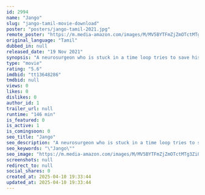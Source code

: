 ```yaml
---
id: 2994
name: "Jango"
slug: "jango-tamil-movie-download"
poster: "posters/jango-tamil-2021.jpg"
remote_poster: "https://m.media-amazon.com/images/M/MV5BYTFmZjZmOTctMTg3Zi00ZTNkLWE5ZWQtYjdkYWI1OTg4YjkxXkEyXkFqcGdeQXVyMTI1NDEyNTM5._V1_SX300.jpg"
original_language: "Tamil"
dubbed_in: null
released_date: "19 Nov 2021"
synopsis: "A neurosurgeon who is stuck in a time loop tries to save his estranged wife from being killed by a mystery man."
type: "movie"
rating: "5.6"
imdbid: "tt13648286"
tmdbid: null
views: 0
likes: 0
dislikes: 0
author_id: 1
trailer_url: null
runtime: "146 min"
is_featured: 0
is_active: 1
is_comingsoon: 0
seo_title: "Jango"
seo_description: "A neurosurgeon who is stuck in a time loop tries to save his estranged wife from being killed by a mystery man."
seo_keywords: "\"Jango\""
seo_image: "https://m.media-amazon.com/images/M/MV5BYTFmZjZmOTctMTg3Zi00ZTNkLWE5ZWQtYjdkYWI1OTg4YjkxXkEyXkFqcGdeQXVyMTI1NDEyNTM5._V1_SX300.jpg"
screenshots: null
redirect_to: null
social_shares: 0
created_at: 2025-04-10 19:33:44
updated_at: 2025-04-10 19:33:44
---
```



